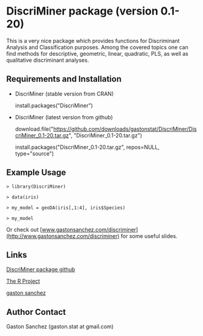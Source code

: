 DiscriMiner package (version 0.1-20)
============================

This is a very nice package which provides functions for Discriminant Analysis and Classification purposes. Among the covered topics one can find methods for descriptive, geometric, linear, quadratic, PLS, as well as qualitative discriminant analyses.

Requirements and Installation
-----------------------------
*  DiscriMiner (stable version from CRAN)

   install.packages("DiscriMiner")

*  DiscriMiner (latest version from github)

   download.file("https://github.com/downloads/gastonstat/DiscriMiner/DiscriMiner_0.1-20.tar.gz", "DiscriMiner_0.1-20.tar.gz")
   
   install.packages("DiscriMiner_0.1-20.tar.gz", repos=NULL, type="source")


Example Usage
-------------
    > library(DiscriMiner)

    > data(iris)

    > my_model = geoDA(iris[,1:4], iris$Species)

    > my_model


Or check out [www.gastonsanchez.com/discriminer](http://www.gastonsanchez.com/discriminer) for some useful slides.

Links
-----
[DiscriMiner package github](http://github.com/gastonstat/DiscriMiner)

[The R Project](http://www.r-project.org/)

[gaston sanchez](http://www.gastonsanchez.com)


Author Contact
--------------
Gaston Sanchez (gaston.stat at gmail.com)
